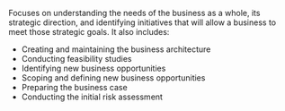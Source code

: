 Focuses on understanding the needs of the business as a whole, its strategic direction, and identifying initiatives that will allow a business to meet those strategic goals. It also includes:

- Creating and maintaining the business architecture
- Conducting feasibility studies
- Identifying new business opportunities
- Scoping and defining new business opportunities
- Preparing the business case
- Conducting the initial risk assessment